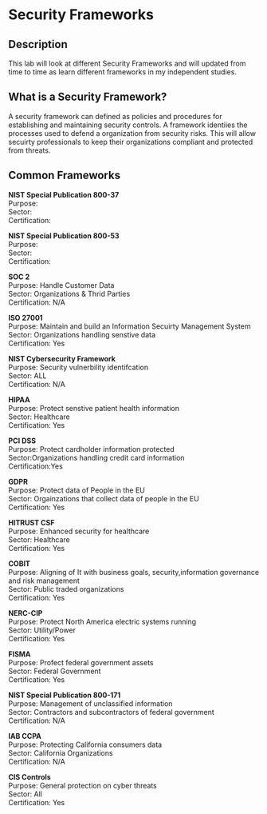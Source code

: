 # Security Frameworks
<h2>Description</h2>
This lab will look at different Security Frameworks and will updated from time to time as learn different frameworks in my independent studies. <br>
<h2>What is a Security Framework?</h2>
A security framework can defined as policies and procedures for establishing and maintaining security controls. A framework identiies the processes used to defend a organization from security risks. This will allow secuirty professionals to keep their organizations compliant and protected from threats. 
<br />
<h2>Common Frameworks</h2>

<strong> NIST Special Publication 800-37</strong> <br />
Purpose:<br />
Sector:<br />
Certification:<br />

<strong>NIST Special Publication 800-53</strong> <br />
Purpose:<br />
Sector:<br />
Certification:<br />

<strong>SOC 2</strong> <br />
Purpose: Handle Customer Data<br />
Sector: Organizations & Thrid Parties <br />
Certification: N/A <br />

<strong>ISO 27001</strong> <br />
Purpose: Maintain and build an Information Secuirty Management System<br />
Sector: Organizations handling senstive data<br />
Certification: Yes<br />

<strong>NIST Cybersecurity Framework</strong> <br />
Purpose: Security vulnerbility identifcation <br />
Sector: ALL <br />
Certification: N/A<br />

<strong>HIPAA</strong> <br />
Purpose: Protect senstive patient health information<br />
Sector: Healthcare <br />
Certification: Yes <br />

<strong>PCI DSS</strong> <br />
Purpose: Protect cardholder information protected<br />
Sector:Organizations handling credit card information<br />
Certification:Yes <br />

<strong>GDPR</strong> <br />
Purpose: Protect data of People in the EU <br />
Sector: Orgainzations that collect data of people in the EU<br />
Certification: Yes <br />

<strong>HITRUST CSF</strong> <br />
Purpose: Enhanced security for healthcare<br />
Sector: Healthcare<br />
Certification: Yes<br />

<strong>COBIT</strong> <br />
Purpose: Aligning of It with business goals, security,information governance and risk management <br />
Sector: Public traded organizations<br />
Certification: Yes<br />

<strong>NERC-CIP</strong> <br />
Purpose: Protect North America electric systems running <br />
Sector: Utility/Power<br />
Certification: Yes<br />

<strong>FISMA</strong> <br />
Purpose: Profect federal government assets<br />
Sector: Federal Government<br />
Certification: Yes<br />

<strong>NIST Special Publication 800-171</strong> <br />
Purpose: Management of unclassified information <br />
Sector: Contractors and subcontractors of federal government<br />
Certification: N/A<br />

<strong>IAB CCPA</strong> <br />
Purpose: Protecting California consumers data<br />
Sector: California Organizations <br />
Certification: N/A <br />

<strong>CIS Controls</strong> <br />
Purpose: General protection on cyber threats<br />
Sector: All <br />
Certification: Yes<br />
